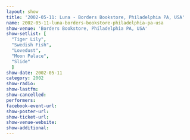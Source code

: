 ```yaml
---
layout: show
title: '2002-05-11: Luna - Borders Bookstore, Philadelphia PA, USA'
name: 2002-05-11-luna-borders-bookstore-philadelphia-pa-usa
show-venue: 'Borders Bookstore, Philadelphia PA, USA'
show-setlist: [
  "Tiger Lily",
  "Swedish Fish",
  "Lovedust",
  "Moon Palace",
  "Slide"
  ]
show-date: 2002-05-11
category: 2002
show-radio: 
show-lastfm: 
show-cancelled: 
performers: 
facebook-event-url: 
show-poster-url: 
show-ticket-url: 
show-venue-website: 
show-additional: 
---
```


